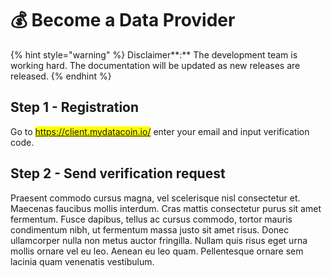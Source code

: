 # 💰 Become a Data Provider

{% hint style="warning" %}
Disclaimer**:** The development team is working hard. The documentation will be updated as new releases are released.
{% endhint %}

## Step 1 - Registration

Go to <mark style="color:blue;">https://client.mydatacoin.io/</mark> enter your email and input verification code.

## Step 2 - Send verification request

Praesent commodo cursus magna, vel scelerisque nisl consectetur et. Maecenas faucibus mollis interdum. Cras mattis consectetur purus sit amet fermentum. Fusce dapibus, tellus ac cursus commodo, tortor mauris condimentum nibh, ut fermentum massa justo sit amet risus. Donec ullamcorper nulla non metus auctor fringilla. Nullam quis risus eget urna mollis ornare vel eu leo. Aenean eu leo quam. Pellentesque ornare sem lacinia quam venenatis vestibulum.
